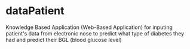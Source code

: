 # dataPatient
Knowledge Based Application (Web-Based Application) for inputing patient's data from electronic nose to predict what type of diabetes they had and predict their BGL (blood glucose level)

